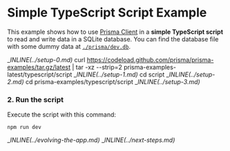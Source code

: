 # Simple TypeScript Script Example

This example shows how to use [Prisma Client](https://www.prisma.io/docs/reference/tools-and-interfaces/prisma-client) in a **simple TypeScript script** to read and write data in a SQLite database. You can find the database file with some dummy data at [`./prisma/dev.db`](./prisma/dev.db).

__INLINE(../_setup-0.md)__
curl https://codeload.github.com/prisma/prisma-examples/tar.gz/latest | tar -xz --strip=2 prisma-examples-latest/typescript/script
__INLINE(../_setup-1.md)__
cd script
__INLINE(../_setup-2.md)__
cd prisma-examples/typescript/script
__INLINE(../_setup-3.md)__

### 2. Run the script

Execute the script with this command: 

```
npm run dev
```

__INLINE(../_evolving-the-app.md)__
__INLINE(../_next-steps.md)__